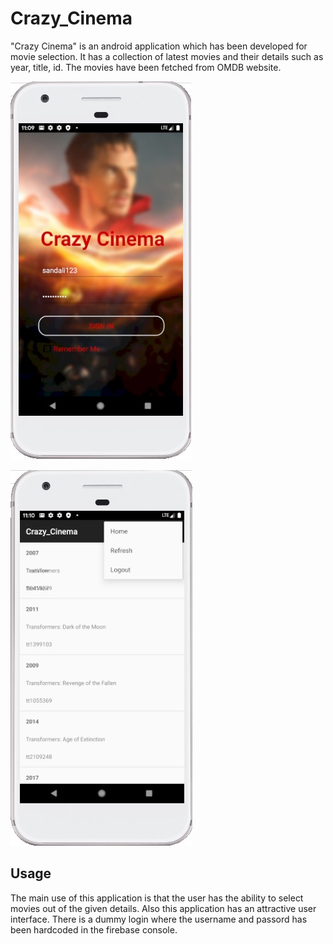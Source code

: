 # Crazy_Cinema

"Crazy Cinema" is an android application which has been developed for movie selection. It has a collection of latest movies and their details such as year, title, id. The movies have been fetched from OMDB website. 

![](https://github.com/SandiDiss/Crazy_Cinema/blob/master/doc_references/sc2.jpg)

![](https://github.com/SandiDiss/Crazy_Cinema/blob/master/doc_references/sc3.jpg)


## Usage

The main use of this application is that the user has the ability to select movies out of the given details. Also this application has an attractive user interface. There is a dummy login where the username and passord has been hardcoded in the firebase console.
